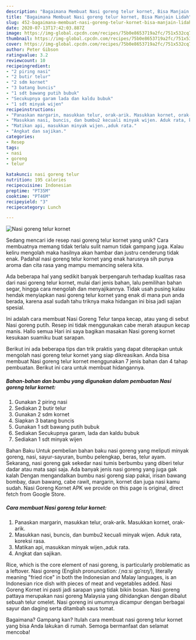 ```yaml
---
description: "Bagaimana Membuat Nasi goreng telur kornet, Bisa Manjain Lidah"
title: "Bagaimana Membuat Nasi goreng telur kornet, Bisa Manjain Lidah"
slug: 452-bagaimana-membuat-nasi-goreng-telur-kornet-bisa-manjain-lidah
date: 2020-07-13T17:42:03.887Z
image: https://img-global.cpcdn.com/recipes/75b0e8653719a2fc/751x532cq70/nasi-goreng-telur-kornet-foto-resep-utama.jpg
thumbnail: https://img-global.cpcdn.com/recipes/75b0e8653719a2fc/751x532cq70/nasi-goreng-telur-kornet-foto-resep-utama.jpg
cover: https://img-global.cpcdn.com/recipes/75b0e8653719a2fc/751x532cq70/nasi-goreng-telur-kornet-foto-resep-utama.jpg
author: Peter Gibson
ratingvalue: 3.2
reviewcount: 10
recipeingredient:
- "2 piring nasi"
- "2 butir telur"
- "2 sdm kornet"
- "3 batang buncis"
- "1 sdt bawang putih bubuk"
- "Secukupnya garam lada dan kaldu bubuk"
- "1 sdt minyak wijen"
recipeinstructions:
- "Panaskan margarin, masukkan telur, orak-arik. Masukkan kornet, orak-arik."
- "Masukkan nasi, buncis, dan bumbu2 kecuali minyak wijen. Aduk rata, koreksi rasa."
- "Matikan api, masukkan minyak wijen.,aduk rata."
- "Angkat dan sajikan."
categories:
- Resep
tags:
- nasi
- goreng
- telur

katakunci: nasi goreng telur 
nutrition: 195 calories
recipecuisine: Indonesian
preptime: "PT35M"
cooktime: "PT46M"
recipeyield: "3"
recipecategory: Lunch

---
```



![Nasi goreng telur kornet](https://img-global.cpcdn.com/recipes/75b0e8653719a2fc/751x532cq70/nasi-goreng-telur-kornet-foto-resep-utama.jpg)

Sedang mencari ide resep nasi goreng telur kornet yang unik? Cara membuatnya memang tidak terlalu sulit namun tidak gampang juga. Kalau keliru mengolah maka hasilnya akan hambar dan justru cenderung tidak enak. Padahal nasi goreng telur kornet yang enak harusnya sih punya aroma dan cita rasa yang mampu memancing selera kita.

Ada beberapa hal yang sedikit banyak berpengaruh terhadap kualitas rasa dari nasi goreng telur kornet, mulai dari jenis bahan, lalu pemilihan bahan segar, hingga cara mengolah dan menyajikannya. Tidak usah pusing kalau hendak menyiapkan nasi goreng telur kornet yang enak di mana pun anda berada, karena asal sudah tahu triknya maka hidangan ini bisa jadi sajian spesial.

Ini adalah cara membuat Nasi Goreng Telur tanpa kecap, atau yang di sebut Nasi goreng putih. Resep ini tidak menggunakan cabe merah ataupun kecap manis. Hallo semua Hari ini saya bagikan masakan Nasi goreng kornet kesukaan suamiku buat sarapan.


Berikut ini ada beberapa tips dan trik praktis yang dapat diterapkan untuk mengolah nasi goreng telur kornet yang siap dikreasikan. Anda bisa membuat Nasi goreng telur kornet menggunakan 7 jenis bahan dan 4 tahap pembuatan. Berikut ini cara untuk membuat hidangannya.

<!--inarticleads1-->

##### Bahan-bahan dan bumbu yang digunakan dalam pembuatan Nasi goreng telur kornet:

1. Gunakan 2 piring nasi
1. Sediakan 2 butir telur
1. Gunakan 2 sdm kornet
1. Siapkan 3 batang buncis
1. Gunakan 1 sdt bawang putih bubuk
1. Sediakan Secukupnya garam, lada dan kaldu bubuk
1. Sediakan 1 sdt minyak wijen


Bahan Baku Untuk pembelian bahan baku nasi goreng yang meliputi minyak goreng, nasi, sayur-sayuran, bumbu pelengkap, beras, telur ayam. Sekarang, nasi goreng gak sekedar nasi tumis berbumbu yang diberi telur dadar atau mata sapi saja. Ada banyak jenis nasi goreng yang juga gak kalah Dengan mengandalkan bumbu nasi goreng siap pakai, irisan bawang bombay, daun bawang, cabe rawit, margarin, kornet dan juga nasi kamu sudah. Nasi Goreng Kornet APK we provide on this page is original, direct fetch from Google Store. 

<!--inarticleads2-->

##### Cara membuat Nasi goreng telur kornet:

1. Panaskan margarin, masukkan telur, orak-arik. Masukkan kornet, orak-arik.
1. Masukkan nasi, buncis, dan bumbu2 kecuali minyak wijen. Aduk rata, koreksi rasa.
1. Matikan api, masukkan minyak wijen.,aduk rata.
1. Angkat dan sajikan.


Rice, which is the core element of nasi goreng, is particularly problematic as a leftover. Nasi goreng (English pronunciation: /ˌnɑːsi ɡɒˈrɛŋ/), literally meaning &#34;fried rice&#34; in both the Indonesian and Malay languages, is an Indonesian rice dish with pieces of meat and vegetables added. Nasi Goreng Kornet ini pasti jadi sarapan yang tidak bikin bosan. Nasi goreng pattaya merupakan nasi goreng Malaysia yang dihidangkan dengan dibalut sebuah telur omelet. Nasi goreng ini umumnya dicampur dengan berbagai sayur dan daging serta ditambah saus tomat. 

Bagaimana? Gampang kan? Itulah cara membuat nasi goreng telur kornet yang bisa Anda lakukan di rumah. Semoga bermanfaat dan selamat mencoba!
